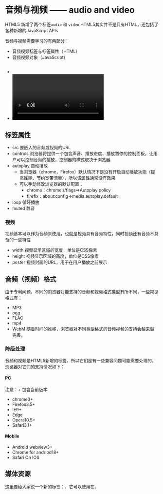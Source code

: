 # 音频与视频 —— audio and video
HTML5 新增了两个标签`audio` 和 `video`
HTML5其实并不是只有HTML，还包括了各种新增的JavaScript APIs

音频与视频需要学习的有两部分：
- 音频视频标签与标签属性（HTML）
- 音频视频对象（JavaScript）

## <audio> 与 <video> 标签
- <audio> 音频
- <video> 视频
无论是audio还是video，他们都属于media：媒体类型，它们有很多共性；
video是可以作为audio的，但是从用户体验上来讲，如果是纯音频，audio更合适一些，就像我们可以用视频播放器播放MP3一样，但是体验是没有专业的音频播放器好的。

## 标签属性
- src 要嵌入的音频或视频的URL
- controls 浏览器将提供一个包含声音、播放进度、播放暂停的控制面板，让用户可以控制音频的播放，控制器的样式取决于浏览器
- autoplay 自动播放
    - 当浏览器（chrome，Firefox）默认情况下是没有开启自动播放功能（提高性能、节约宽带流量），所以该属性通常没有效果
    - 可以手动修改浏览器的默认配置：
        - chrome：chrome://flags=>Autoplay policy
        - firefix：about:config=>media.autoplay.default
- loop 循环播放
- muted 静音

### 视频
视频基本可以作为音频来使用，也就是视频具有音频特性，同时视频还有音频不具备的一些特性
- width 视频显示区域的宽度，单位是CSS像素
- height 视频显示区域的高度，单位是CSS像素
- poster 视频封面的URL，用于在用户播放之前展示

## 音频（视频）格式
由于专利问题，不同的浏览器对能支持的音频和视频格式类型有所不同，一些常见格式有：
- MP3
- ogg
- FLAC
- mp4
- WebM
随着时间的推移，浏览器对不同类型格式的音频视频的支持会越来越完善。

### 降级处理
音频和视频是HTML5新增的标签，所以它们是有一些兼容问题可能需要处理的，浏览器对它们的支持情况如下：

#### PC
注意：+ 包含当前版本
- chrome3+
- Firefox3.5+
- IE9+
- Edge
- Opera10.5+
- Safari3.1+

#### Mobile
- Android webview3+
- Chrome for andriod18+
- Safari On IOS

## 媒体资源
这里要给大家说一个新的标签：<source>，它可以使用在<picture>、<audio>、<video>中，可以为我们的图片、音频、视频指定多个来源。


